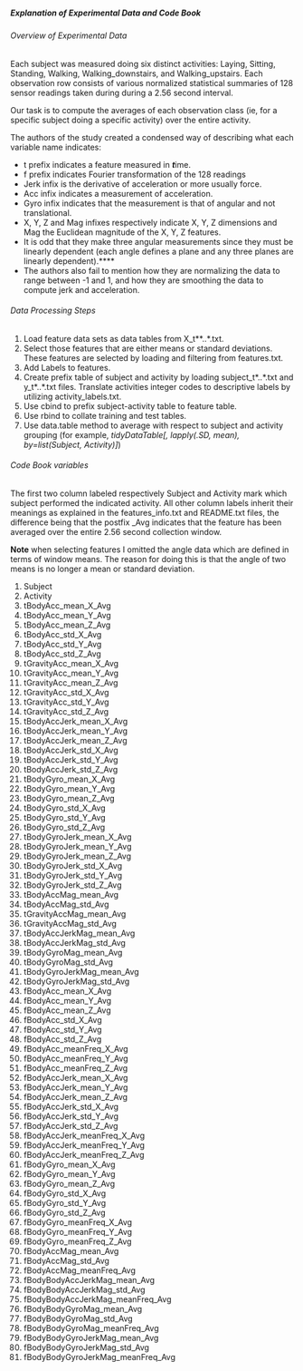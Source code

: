 
##### Explanation of Experimental Data and Code Book

###### Overview of Experimental Data
Each subject was measured doing six distinct activities: Laying, Sitting, Standing, Walking, Walking_downstairs, and Walking_upstairs. Each observation row consists of various normalized statistical summaries of 128 sensor readings taken during during a 2.56 second interval. 

Our task is to compute the averages of each observation class (ie, for a specific subject doing a specific activity) over the entire activity.

The authors of the study created a condensed way of describing what each variable name indicates:

* t prefix indicates a feature measured in ***t***ime.
* f prefix indicates Fourier transformation of the 128 readings
* Jerk infix is the derivative of acceleration or more usually force.
* Acc infix indicates a measurement of acceleration.
* Gyro infix indicates that the measurement is that of angular and not translational.
* X, Y, Z and Mag infixes respectively indicate X, Y, Z dimensions and Mag the Euclidean magnitude of the X, Y, Z features.
* It is odd that they make three angular measurements since they must be linearly dependent (each angle defines a plane and any three planes are linearly dependent).****
* The authors also fail to mention how they are normalizing the data to range between -1 and 1, and how they are smoothing the data to compute jerk and acceleration.
###### Data Processing Steps
1. Load feature data sets as data tables from X_t\*\*..\*.txt.
2. Select those features that are either means or standard deviations.
	These features are selected by loading and filtering from features.txt.
3. Add Labels to features.
4. Create prefix table of subject and activity by loading subject_t\*..\*.txt and y_t\*..\*.txt files.
	Translate activities integer codes to descriptive labels by utilizing activity_labels.txt.
5. Use cbind to prefix subject-activity table to feature table.
6. Use rbind to collate training and test tables.
7. Use data.table method to average with respect to subject and activity grouping (for example, _tidyDataTable[, lapply(.SD, mean), by=list(Subject, Activity)]_)

###### Code Book variables
The first two column labeled respectively Subject and Activity mark which subject performed the indicated activity. All other column labels inherit their meanings as explained in the features\_info.txt and README.txt files, the difference being that the postfix \_Avg indicates that the feature has been averaged over the entire 2.56 second collection window.
 
**Note** when selecting features I omitted the angle data which are defined in terms of window means. The reason for doing this is that the angle of two means is no longer a mean or standard deviation.

1. Subject
2. Activity
2. tBodyAcc\_mean\_X\_Avg
3. tBodyAcc\_mean\_Y\_Avg
4. tBodyAcc\_mean\_Z\_Avg
5. tBodyAcc\_std\_X\_Avg
6. tBodyAcc\_std\_Y\_Avg
7. tBodyAcc\_std\_Z\_Avg
8. tGravityAcc\_mean\_X\_Avg
9. tGravityAcc\_mean\_Y\_Avg
10. tGravityAcc\_mean\_Z\_Avg
11. tGravityAcc\_std\_X\_Avg
12. tGravityAcc\_std\_Y\_Avg
13. tGravityAcc\_std\_Z\_Avg
14. tBodyAccJerk\_mean\_X\_Avg
15. tBodyAccJerk\_mean\_Y\_Avg
16. tBodyAccJerk\_mean\_Z\_Avg
17. tBodyAccJerk\_std\_X\_Avg
18. tBodyAccJerk\_std\_Y\_Avg
19. tBodyAccJerk\_std\_Z\_Avg
20. tBodyGyro\_mean\_X\_Avg
21. tBodyGyro\_mean\_Y\_Avg
22. tBodyGyro\_mean\_Z\_Avg
23. tBodyGyro\_std\_X\_Avg
24. tBodyGyro\_std\_Y\_Avg
25. tBodyGyro\_std\_Z\_Avg
26. tBodyGyroJerk\_mean\_X\_Avg
27. tBodyGyroJerk\_mean\_Y\_Avg
28. tBodyGyroJerk\_mean\_Z\_Avg
29. tBodyGyroJerk\_std\_X\_Avg
30. tBodyGyroJerk\_std\_Y\_Avg
31. tBodyGyroJerk\_std\_Z\_Avg
32. tBodyAccMag\_mean\_Avg
33. tBodyAccMag\_std\_Avg
34. tGravityAccMag\_mean\_Avg
35. tGravityAccMag\_std\_Avg
36. tBodyAccJerkMag\_mean\_Avg
37. tBodyAccJerkMag\_std\_Avg
38. tBodyGyroMag\_mean\_Avg
39. tBodyGyroMag\_std\_Avg
40. tBodyGyroJerkMag\_mean\_Avg
41. tBodyGyroJerkMag\_std\_Avg
42. fBodyAcc\_mean\_X\_Avg
43. fBodyAcc\_mean\_Y\_Avg
44. fBodyAcc\_mean\_Z\_Avg
45. fBodyAcc\_std\_X\_Avg
46. fBodyAcc\_std\_Y\_Avg
47. fBodyAcc\_std\_Z\_Avg
48. fBodyAcc\_meanFreq\_X\_Avg
49. fBodyAcc\_meanFreq\_Y\_Avg
50. fBodyAcc\_meanFreq\_Z\_Avg
51. fBodyAccJerk\_mean\_X\_Avg
52. fBodyAccJerk\_mean\_Y\_Avg
53. fBodyAccJerk\_mean\_Z\_Avg
54. fBodyAccJerk\_std\_X\_Avg
55. fBodyAccJerk\_std\_Y\_Avg
56. fBodyAccJerk\_std\_Z\_Avg
57. fBodyAccJerk\_meanFreq\_X\_Avg
58. fBodyAccJerk\_meanFreq\_Y\_Avg
59. fBodyAccJerk\_meanFreq\_Z\_Avg
60. fBodyGyro\_mean\_X\_Avg
61. fBodyGyro\_mean\_Y\_Avg
62. fBodyGyro\_mean\_Z\_Avg
63. fBodyGyro\_std\_X\_Avg
64. fBodyGyro\_std\_Y\_Avg
65. fBodyGyro\_std\_Z\_Avg
66. fBodyGyro\_meanFreq\_X\_Avg
67. fBodyGyro\_meanFreq\_Y\_Avg
68. fBodyGyro\_meanFreq\_Z\_Avg
69. fBodyAccMag\_mean\_Avg
70. fBodyAccMag\_std\_Avg
71. fBodyAccMag\_meanFreq\_Avg
72. fBodyBodyAccJerkMag\_mean\_Avg
73. fBodyBodyAccJerkMag\_std\_Avg
74. fBodyBodyAccJerkMag\_meanFreq\_Avg
75. fBodyBodyGyroMag\_mean\_Avg
76. fBodyBodyGyroMag\_std\_Avg
77. fBodyBodyGyroMag\_meanFreq\_Avg
78. fBodyBodyGyroJerkMag\_mean\_Avg
79. fBodyBodyGyroJerkMag\_std\_Avg
80. fBodyBodyGyroJerkMag\_meanFreq\_Avg